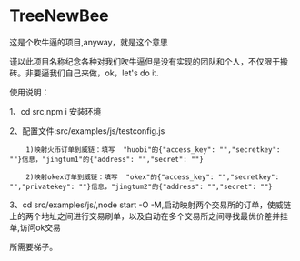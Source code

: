 # TreeNewBee
这是个吹牛逼的项目,anyway，就是这个意思

谨以此项目名称纪念各种对我们吹牛逼但是没有实现的团队和个人，不仅限于搬砖。非要逼我们自己来做，ok，let's do it.

使用说明：

1、cd src,npm i 安装环境

2、配置文件:src/examples/js/testconfig.js

        1)映射火币订单到威链：填写  "huobi"的{"access_key": "","secretkey": ""}信息，"jingtum1"的{"address": "","secret": ""}

        2)映射okex订单到威链：填写  "okex"的{"access_key": "","secretkey": "","privatekey": ""}信息，"jingtum2"的{"address": "","secret": ""}

3、cd src/examples/js/,node start  -O -M,启动映射两个交易所的订单，使威链上的两个地址之间进行交易刷单，以及自动在多个交易所之间寻找最优价差并挂单,访问ok交易

所需要梯子。


